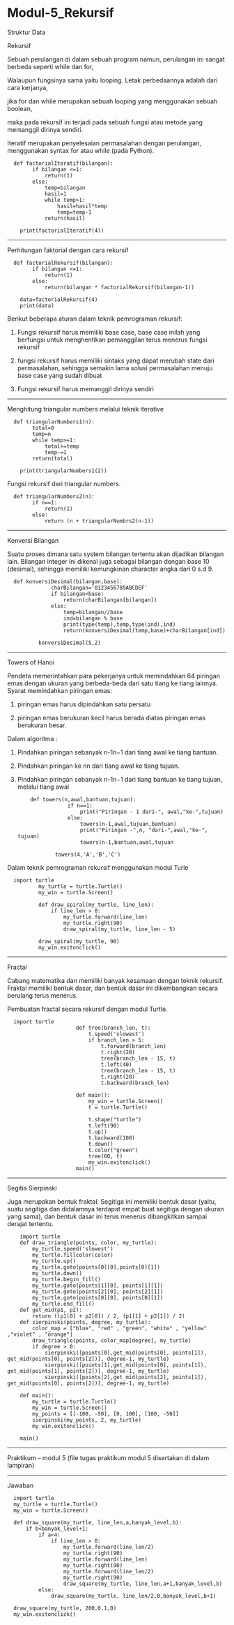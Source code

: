 # Modul-5_Rekursif
Struktur Data

Rekursif

Sebuah perulangan di dalam sebuah program namun, perulangan ini sangat berbeda seperti while dan for, 

Walaupun fungsinya sama yaitu looping. Letak perbedaannya adalah dari cara kerjanya, 

jika for dan while merupakan sebuah looping yang menggunakan sebuah boolean, 

maka pada rekursif ini terjadi pada sebuah fungsi atau metode yang memanggil dirinya sendiri.

Iteratif merupakan penyelesaian permasalahan dengan perulangan, menggunakan syntax for atau while (pada Python).

      def factorialIteratif(bilangan):
            if bilangan <=1:
                return(1)
            else:
                temp=bilangan
                hasil=1
                while temp>1:
                    hasil=hasil*temp
                    temp=temp-1
                return(hasil)

        print(factorialIteratif(4))

---------------------------------------------------------------------------------------------------------------------
Perhitungan faktorial dengan cara rekursif

      def factorialRekursif(bilangan):
            if bilangan <=1:
                return(1)
            else:
                return(bilangan * factorialRekursif(bilangan-1))

        data=factorialRekursif(4)
        print(data)

Berikut beberapa aturan dalam teknik pemrograman rekursif:

1.	Fungsi rekursif harus memiliki base case, base case inilah yang berfungsi untuk menghentikan pemanggilan terus menerus fungsi rekursif

2.	fungsi rekursif harus memiliki sintaks yang dapat merubah state dari permasalahan, sehingga semakin lama solusi permasalahan menuju base case yang sudah dibuat

3.	Fungsi rekursif harus memanggil dirinya sendiri

-----------------------------------------------------------------------------------------------------------------
Menghitung triangular numbers melalui teknik iterative

      def triangularNumbers1(n):
            total=0
            temp=n
            while temp>=1:
                total+=temp
                temp-=1
            return(total)

        print(triangularNumbers1(2))

Fungsi rekursif dari triangular numbers.

      def triangularNumbers2(n):
            if n==1:
                return(1)
            else:
                return (n + triangularNumbrs2(n-1))

------------------------------------------------------------------------------------------------------------------------------
Konversi Bilangan

Suatu proses dimana satu system bilangan tertentu akan dijadikan bilangan lain. Bilangan integer ini dikenal juga sebagai bilangan dengan base 10 (desimal), sehingga memiliki kemungkinan character angka dari 0 s.d 9.

      def konversiDesimal(bilangan,base):
                  charBilangan='0123456789ABCDEF'
                  if bilangan<base:
                      return(charBilangan[bilangan])
                  else:
                      temp=bilangan//base
                      ind=bilangan % base
                      print(type(temp),temp,type(ind),ind)
                      return(konversiDesimal(temp,base)+charBilangan[ind])

              konversiDesimal(5,2)

---------------------------------------------------------------------------------------------------------------------------
Towers of Hanoi

Pendeta memerintahkan para pekerjanya untuk memindahkan 64 piringan emas dengan ukuran yang berbeda-beda dari satu tiang ke tiang lainnya. Syarat memindahkan piringan emas: 

1. piringan emas harus dipindahkan satu persatu 

2. piringan emas berukuran kecil harus berada diatas piringan emas berukuran besar.


Dalam algoritma :
1.	Pindahkan piringan sebanyak n-1n−1 dari tiang awal ke tiang bantuan.

2.	Pindahkan piringan ke nn dari tiang awal ke tiang tujuan.

3.	Pindahkan piringan sebanyak n-1n−1 dari tiang bantuan ke tiang tujuan, melalui tiang awal

            def towers(n,awal,bantuan,tujuan):
                        if n==1:
                            print("Piringan - 1 dari-", awal,"ke-",tujuan)
                        else:
                            towers(n-1,awal,tujuan,bantuan)
                            print("Piringan -",n, "dari-",awal,"ke-", tujuan)
                            towers(n-1,bantuan,awal,tujuan

                    towers(4,'A','B','C')


Dalam teknik pemrograman rekursif menggunakan modul Turle

      import turtle
              my_turtle = turtle.Turtle()
              my_win = turtle.Screen()

              def draw_spiral(my_turtle, line_len):
                  if line_len > 0:
                      my_turtle.forward(line_len)
                      my_turtle.right(90)
                      draw_spiral(my_turtle, line_len - 5)

              draw_spiral(my_turtle, 90)
              my_win.exitonclick()

-----------------------------------------------------------------------------------------------------------------------------
Fractal

Cabang matematika dan memiliki banyak kesamaan dengan teknik rekursif. Fraktal memiliki bentuk dasar, dan bentuk dasar ini dikembangkan secara berulang terus menerus.

Pembuatan fractal secara rekursif dengan modul Turtle.

      import turtle
                          def tree(branch_len, t):
                              t.speed('slowest')
                              if branch_len > 5:
                                  t.forward(branch_len)
                                  t.right(20)
                                  tree(branch_len - 15, t)
                                  t.left(40)
                                  tree(branch_len - 15, t)
                                  t.right(20)
                                  t.backward(branch_len)

                          def main():
                              my_win = turtle.Screen()
                              t = turtle.Turtle()

                              t.shape("turtle")
                              t.left(90)
                              t.up()
                              t.backward(100)
                              t.down()
                              t.color("green")
                              tree(60, t)
                              my_win.exitonclick()
                          main()

---------------------------------------------------------------------------
Segitia Sierpinski 

Juga merupakan bentuk fraktal. Segitiga ini memiliki bentuk dasar (yaitu, suatu segitiga dan didalamnya terdapat empat buat segitiga dengan ukuran yang sama), dan bentuk dasar ini terus menerus dibangkitkan sampai derajat tertentu.

        import turtle
        def draw_triangle(points, color, my_turtle):   
            my_turtle.speed('slowest')
            my_turtle.fillcolor(color)
            my_turtle.up()
            my_turtle.goto(points[0][0],points[0][1])
            my_turtle.down()
            my_turtle.begin_fill()
            my_turtle.goto(points[1][0], points[1][1])
            my_turtle.goto(points[2][0], points[2][1])
            my_turtle.goto(points[0][0], points[0][1])
            my_turtle.end_fill()
        def get_mid(p1, p2):
            return ((p1[0] + p2[0]) / 2, (p1[1] + p2[1]) / 2)
        def sierpinski(points, degree, my_turtle):
            color_map = ["blue", "red" , "green", "white" , "yellow" ,"violet" , "orange"]
            draw_triangle(points, color_map[degree], my_turtle)
            if degree > 0:
                sierpinski([points[0],get_mid(points[0], points[1]), get_mid(points[0], points[2])], degree-1, my_turtle)
                sierpinski([points[1],get_mid(points[0], points[1]), get_mid(points[1], points[2])], degree-1, my_turtle)
                sierpinski([points[2],get_mid(points[2], points[1]), get_mid(points[0], points[2])], degree-1, my_turtle)

        def main():
            my_turtle = turtle.Turtle()
            my_win = turtle.Screen()
            my_points = [[-100, -50], [0, 100], [100, -50]]
            sierpinski(my_points, 2, my_turtle)
            my_win.exitonclick()

        main()

--------------------------------------------------------------------------------------------------------------------------------
Praktikum – modul 5 (file tugas praktikum modul 5 disertakan di dalam lampiran)

-------------------------------------------------------------------------------------------------------------------------------
Jawaban

      import turtle
      my_turtle = turtle.Turtle()
      my_win = turtle.Screen()

      def draw_square(my_turtle, line_len,a,banyak_level,b):
          if b<banyak_level+1:
              if a<4:
                  if line_len > 0:
                      my_turtle.forward(line_len/2)
                      my_turtle.right(90)
                      my_turtle.forward(line_len)
                      my_turtle.right(90)
                      my_turtle.forward(line_len/2)
                      my_turtle.right(90)
                      draw_square(my_turtle, line_len,a+1,banyak_level,b)
              else:
                  draw_square(my_turtle, line_len/2,0,banyak_level,b+1)

      draw_square(my_turtle, 200,0,1,0)
      my_win.exitonclick()
